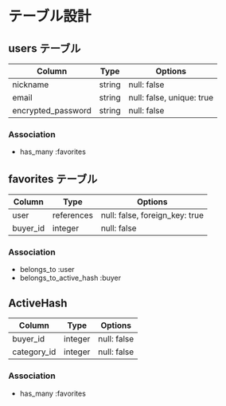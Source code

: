 # テーブル設計

## users テーブル

| Column             | Type   | Options                     |
| ------------------ | ------ | --------------------------- |
| nickname           | string | null: false                 |
| email              | string | null: false, unique: true   |
| encrypted_password | string | null: false                 |

### Association

- has_many :favorites

## favorites テーブル

| Column             | Type       | Options                         |
| ------------------ | ---------- | ------------------------------- |
| user               | references | null: false, foreign_key: true  |
| buyer_id           |  integer   | null: false                     |

### Association

- belongs_to :user
- belongs_to_active_hash :buyer

## ActiveHash

| Column             | Type       | Options                     |
| ------------------ | ---------- | --------------------------- |
| buyer_id           | integer    | null: false                 |
| category_id        | integer    | null: false                 |

### Association

- has_many :favorites